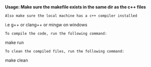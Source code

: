 **Usage: Make sure the makefile exists in the same dir as the c++ files**
```
Also make sure the local machine has a c++ compiler installed
```
i.e g++ or clang++ or mingw on windows
```
To compile the code, run the following command:
```
make run
```
To clean the compiled files, run the following command:
```
make clean
```
